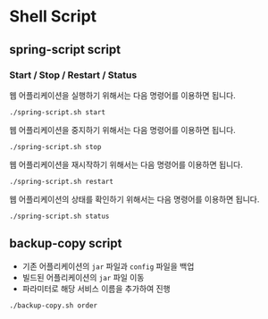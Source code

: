 # Shell Script

## spring-script script

### Start / Stop / Restart / Status 

웹 어플리케이션을 실행하기 위해서는 다음 명령어를 이용하면 됩니다.
```shell
./spring-script.sh start
```

웹 어플리케이션을 중지하기 위해서는 다음 명령어를 이용하면 됩니다.
```shell
./spring-script.sh stop
```

웹 어플리케이션을 재시작하기 위해서는 다음 명령어를 이용하면 됩니다.
```shell
./spring-script.sh restart
```

웹 어플리케이션의 상태를 확인하기 위해서는 다음 명령어를 이용하면 됩니다.
```shell
./spring-script.sh status
```

## backup-copy script

- 기존 어플리케이션의 `jar` 파일과 `config` 파일을 백업
- 빌드된 어플리케이션의 `jar` 파일 이동
- 파라미터로 해당 서비스 이름을 추가하여 진행

```shell
./backup-copy.sh order
```
